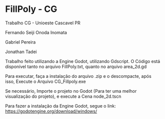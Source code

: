 # FillPoly - CG
Trabalho CG - Unioeste Cascavel PR

Fernando Seiji Onoda Inomata 

Gabriel Pereira

Jonathan Tadei

Trabalho feito utilizando a Engine Godot, utilizando Gdscript. O Código está disponível tanto no arquivo FillPoly.txt, quanto no arquivo area_2d.gd

Para executar, faça a instalação do arquivo .zip e o descompacte, após isso, Execute o Arquivo CG_Fillpoly.exe

Se necessário, Importe o projeto no Godot (Para ter uma melhor visualização do projeto), e execute a Cena node_2d.tscn

Para fazer a instalação da Engine Godot, segue o link: https://godotengine.org/download/windows/

